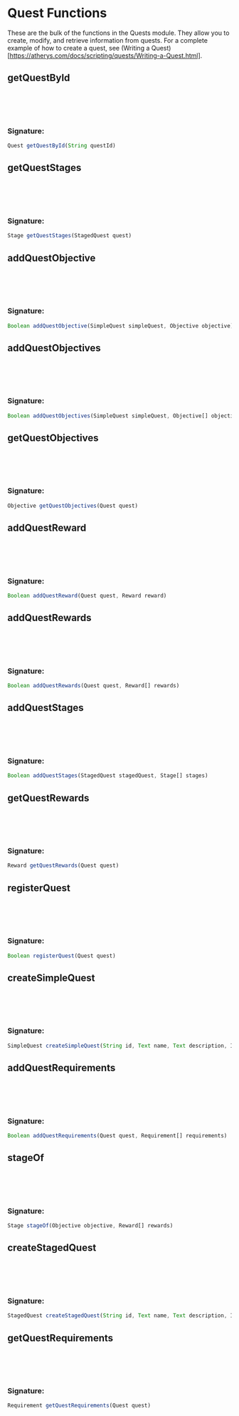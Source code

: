 # Quest Functions
 These are the bulk of the functions in the Quests module. They allow you to create, modify, and retrieve information
 from quests. For a complete example of how to create a quest, see (Writing a Quest)[https://atherys.com/docs/scripting/quests/Writing-a-Quest.html].

## getQuestById

<h3 style="padding-top: 4.6rem"> Signature: </h3>

```js
Quest getQuestById(String questId)
```

## getQuestStages

<h3 style="padding-top: 4.6rem"> Signature: </h3>

```js
Stage getQuestStages(StagedQuest quest)
```

## addQuestObjective

<h3 style="padding-top: 4.6rem"> Signature: </h3>

```js
Boolean addQuestObjective(SimpleQuest simpleQuest, Objective objective)
```

## addQuestObjectives

<h3 style="padding-top: 4.6rem"> Signature: </h3>

```js
Boolean addQuestObjectives(SimpleQuest simpleQuest, Objective[] objectives)
```

## getQuestObjectives

<h3 style="padding-top: 4.6rem"> Signature: </h3>

```js
Objective getQuestObjectives(Quest quest)
```

## addQuestReward

<h3 style="padding-top: 4.6rem"> Signature: </h3>

```js
Boolean addQuestReward(Quest quest, Reward reward)
```

## addQuestRewards

<h3 style="padding-top: 4.6rem"> Signature: </h3>

```js
Boolean addQuestRewards(Quest quest, Reward[] rewards)
```

## addQuestStages

<h3 style="padding-top: 4.6rem"> Signature: </h3>

```js
Boolean addQuestStages(StagedQuest stagedQuest, Stage[] stages)
```

## getQuestRewards

<h3 style="padding-top: 4.6rem"> Signature: </h3>

```js
Reward getQuestRewards(Quest quest)
```

## registerQuest

<h3 style="padding-top: 4.6rem"> Signature: </h3>

```js
Boolean registerQuest(Quest quest)
```

## createSimpleQuest

<h3 style="padding-top: 4.6rem"> Signature: </h3>

```js
SimpleQuest createSimpleQuest(String id, Text name, Text description, Integer version)
```

## addQuestRequirements

<h3 style="padding-top: 4.6rem"> Signature: </h3>

```js
Boolean addQuestRequirements(Quest quest, Requirement[] requirements)
```

## stageOf

<h3 style="padding-top: 4.6rem"> Signature: </h3>

```js
Stage stageOf(Objective objective, Reward[] rewards)
```

## createStagedQuest

<h3 style="padding-top: 4.6rem"> Signature: </h3>

```js
StagedQuest createStagedQuest(String id, Text name, Text description, Integer version)
```

## getQuestRequirements

<h3 style="padding-top: 4.6rem"> Signature: </h3>

```js
Requirement getQuestRequirements(Quest quest)
```

